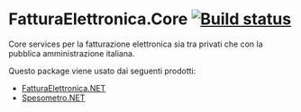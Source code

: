 # FatturaElettronica.Core [![Build status](https://ci.appveyor.com/api/projects/status/a8457mp4xm5wp7rx?svg=true)](https://ci.appveyor.com/project/nicolaiarocci/fatturaelettronica-core)

Core services per la fatturazione elettronica sia tra privati che con la pubblica amministrazione italiana.

Questo package viene usato dai seguenti prodotti:

- [FatturaElettronica.NET][1]
- [Spesometro.NET][2]

[1]: http://fatturaelettronicaopensource.org
[2]: https://github.com/FatturaElettronica/Spesometro.NET
